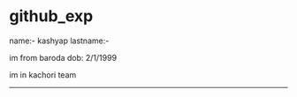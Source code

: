 # github_exp

name:- kashyap
lastname:-

im from baroda
dob: 2/1/1999

im in kachori team

---------------------

